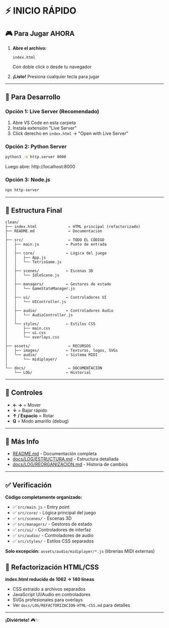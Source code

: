 # ⚡ INICIO RÁPIDO

## 🎮 Para Jugar AHORA

1. **Abre el archivo:**
   ```
   index.html
   ```
   Con doble click o desde tu navegador

2. **¡Listo!** Presiona cualquier tecla para jugar

---

## 🔧 Para Desarrollo

### Opción 1: Live Server (Recomendado)
1. Abre VS Code en esta carpeta
2. Instala extensión "Live Server"
3. Click derecho en `index.html` → "Open with Live Server"

### Opción 2: Python Server
```bash
python3 -m http.server 8000
```
Luego abre: http://localhost:8000

### Opción 3: Node.js
```bash
npx http-server
```

---

## 📁 Estructura Final

```
clean/
├── index.html              ← HTML principal (refactorizado)
├── README.md               ← Documentación
│
├── src/                    ← TODO EL CÓDIGO
│   ├── main.js            ← Punto de entrada
│   │
│   ├── core/              ← Lógica del juego
│   │   ├── App.js
│   │   └── TetrisGame.js
│   │
│   ├── scenes/            ← Escenas 3D
│   │   └── IdleScene.js
│   │
│   ├── managers/          ← Gestores de estado
│   │   └── GameStateManager.js
│   │
│   ├── ui/                ← Controladores UI
│   │   └── UIController.js
│   │
│   ├── audio/             ← Controladores Audio
│   │   └── AudioController.js
│   │
│   └── styles/            ← Estilos CSS
│       ├── main.css
│       ├── ui.css
│       └── overlays.css
│
├── assets/                 ← RECURSOS
│   ├── images/            ← Texturas, logos, SVGs
│   └── audio/             ← Sistema MIDI
│       └── midiplayer/
│
└── docs/                   ← DOCUMENTACIÓN
    └── LOG/               ← Historial
```

---

## 🎯 Controles

- **← →** = Mover
- **↓** = Bajar rápido
- **↑ / Espacio** = Rotar
- **Q** = Modo amarillo (debug)

---

## 📖 Más Info

- [README.md](README.md) - Documentación completa
- [docs/LOG/ESTRUCTURA.md](docs/LOG/ESTRUCTURA.md) - Estructura detallada
- [docs/LOG/REORGANIZACION.md](docs/LOG/REORGANIZACION.md) - Historia de cambios

---

## ✅ Verificación

**Código completamente organizado:**
- ✅ `src/main.js` - Entry point
- ✅ `src/core/` - Lógica principal del juego
- ✅ `src/scenes/` - Escenas 3D
- ✅ `src/managers/` - Gestores de estado
- ✅ `src/ui/` - Controladores de interfaz
- ✅ `src/audio/` - Controladores de audio
- ✅ `src/styles/` - Estilos CSS separados

**Solo excepción:** `assets/audio/midiplayer/*.js` (librerías MIDI externas)

## 🎨 Refactorización HTML/CSS

**index.html reducido de 1062 → 140 líneas**
- CSS extraído a archivos separados
- JavaScript UI/Audio en controladores
- SVGs profesionales para overlays
- Ver `docs/LOG/REFACTORIZACION-HTML-CSS.md` para detalles

---

**¡Diviértete!** 🎮✨
